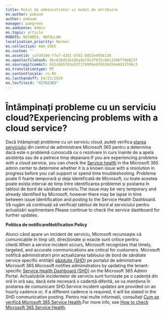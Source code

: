 ```yaml
---
title: Rolul de administrator și modul de atribuire
ms.author: pebaum
author: pebaum
manager: pamgreen
ms.audience: Admin
ms.topic: article
ROBOTS: NOINDEX, NOFOLLOW
localization_priority: Normal
ms.collection: Adm_O365
ms.custom: ''
ms.assetid: ca7d439d-ffe7-4351-bfd1-b022e4056138
ms.openlocfilehash: 8bc63bd52b1d6a9a7913f025c9dc3390ffbb023f
ms.sourcegitcommit: 631cbb5f03e5371f0995e976536d24e9d13746c3
ms.translationtype: MT
ms.contentlocale: ro-RO
ms.lasthandoff: 04/22/2020
ms.locfileid: "43762365"
---
```

# <a name="experiencing-problems-with-a-cloud-service"></a><span data-ttu-id="8a962-102">Întâmpinați probleme cu un serviciu cloud?</span><span class="sxs-lookup"><span data-stu-id="8a962-102">Experiencing problems with a cloud service?</span></span>

<span data-ttu-id="8a962-103">Dacă întâmpinați probleme cu un serviciu cloud, puteți verifica [starea serviciului](https://admin.microsoft.com/AdminPortal/Home#/servicehealth) din centrul de administrare Microsoft 365 pentru a determina dacă este o problemă cunoscută cu o rezolvare în curs înainte de a apela asistența sau de a petrece timp depanare.</span><span class="sxs-lookup"><span data-stu-id="8a962-103">If you are experiencing problems with a cloud service, you can check the [Service health](https://admin.microsoft.com/AdminPortal/Home#/servicehealth) in the Microsoft 365 admin center to determine whether it is a known issue with a resolution in progress before you call support or spend time troubleshooting.</span></span> <span data-ttu-id="8a962-104">Problema poate fi foarte temporară și deja identificată de Microsoft, cu toate acestea poate exista interval de timp între identificarea problemei și postarea în tabloul de bord de sănătate serviciu.</span><span class="sxs-lookup"><span data-stu-id="8a962-104">The issue may be very temporary and already identified by Microsoft, however there may be lapse in time between issue identification and posting to the Service Health Dashboard.</span></span> <span data-ttu-id="8a962-105">Vă rugăm să continuați să verificați tabloul de bord al serviciului pentru actualizări suplimentare.</span><span class="sxs-lookup"><span data-stu-id="8a962-105">Please continue to check the service dashboard for further updates.</span></span>

<span data-ttu-id="8a962-106">**Politica de notificare**</span><span class="sxs-lookup"><span data-stu-id="8a962-106">**Notification Policy**</span></span>

<span data-ttu-id="8a962-107">Atunci când apare un incident de serviciu, Microsoft recunoaște că comunicațiile în timp util, direcționate și exacte sunt critice pentru clienți.</span><span class="sxs-lookup"><span data-stu-id="8a962-107">When a service incident occurs, Microsoft recognizes that timely, targeted, and accurate communications are critical for customers.</span></span> <span data-ttu-id="8a962-108">Microsoft notifică administratorii prin actualizarea tabloului de bord de sănătate service specific entității [găzduite (SHD)](https://admin.microsoft.com/AdminPortal/Home#/servicehealth) pe portalul de administrare Microsoft 365.</span><span class="sxs-lookup"><span data-stu-id="8a962-108">Microsoft notifies administrators by updating the tenant-specific [Service Health Dashboard (SHD)](https://admin.microsoft.com/AdminPortal/Home#/servicehealth) on the Microsoft 365 Admin Portal.</span></span> <span data-ttu-id="8a962-109">Actualizările incidentelor de serviciu sunt furnizate pe o cadență din oră în oră sau, dacă este necesară o cadență diferită, se va menționa în postarea de comunicare SHD.</span><span class="sxs-lookup"><span data-stu-id="8a962-109">Service incident updates are provided on an hourly cadence or, if a different cadence is required, it will be stated in the SHD communication posting.</span></span> <span data-ttu-id="8a962-110">Pentru mai multe informații, consultați [Cum se verifică Microsoft 365 Service Health](https://docs.microsoft.com/office365/enterprise/view-service-health).</span><span class="sxs-lookup"><span data-stu-id="8a962-110">For more info, see [How to check Microsoft 365 Service Health](https://docs.microsoft.com/office365/enterprise/view-service-health).</span></span>

